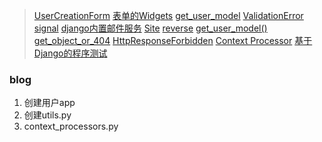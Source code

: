 <!--
 * @Description: 使用过程中接触到的django知识点，先记录，后期整理
 * @Author: oldestcrab
 * @Github:
 * @Date: 2019-09-19 13:11:25
 * @LastEditors: oldestcrab
 * @LastEditTime: 2019-09-20 10:24:30
 -->
> [UserCreationForm](https://www.zmrenwu.com/courses/django-auth-example/materials/30/#编写用户注册表单)
> [表单的Widgets](http://www.liujiangblog.com/course/django/155)
> [get_user_model](https://www.cnblogs.com/robinunix/p/7922403.html)
> [ValidationError](https://www.jianshu.com/p/a3e72df4a794)
> [signal](https://blog.csdn.net/u013007900/article/details/78110891)
> [django内置邮件服务](https://www.jianshu.com/p/87b0b738db6b)
> [Site](https://blog.csdn.net/houht2013/article/details/11370017)
> [reverse](https://blog.csdn.net/qq_24724109/article/details/86063592)
> [get_user_model()](https://www.cnblogs.com/robinunix/p/7922403.html)
> [get_object_or_404](https://www.jianshu.com/p/dbb6876f8615)
> [HttpResponseForbidden](https://blog.csdn.net/ll641058431/article/details/52443480)
> [Context Processor](https://blog.csdn.net/qw943571775/article/details/81510797)
> [基于Django的程序测试](https://blog.csdn.net/youyou1543724847/article/details/86545450)

### blog
1. 创建用户app
2. 创建utils.py
3. context_processors.py